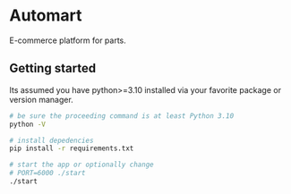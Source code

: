 # Automart

E-commerce platform for parts.

## Getting started

Its assumed you have python>=3.10 installed via your favorite package or version manager.

```bash
# be sure the proceeding command is at least Python 3.10
python -V

# install depedencies
pip install -r requirements.txt

# start the app or optionally change
# PORT=6000 ./start
./start

```
